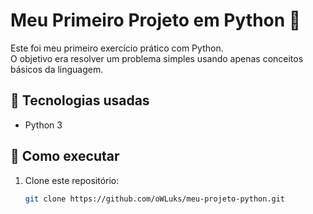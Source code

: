 # Meu Primeiro Projeto em Python 🐍

Este foi meu primeiro exercício prático com Python.  
O objetivo era resolver um problema simples usando apenas conceitos básicos da linguagem.

## 🚀 Tecnologias usadas
- Python 3

## 📌 Como executar
1. Clone este repositório:
   ```bash
   git clone https://github.com/oWLuks/meu-projeto-python.git
